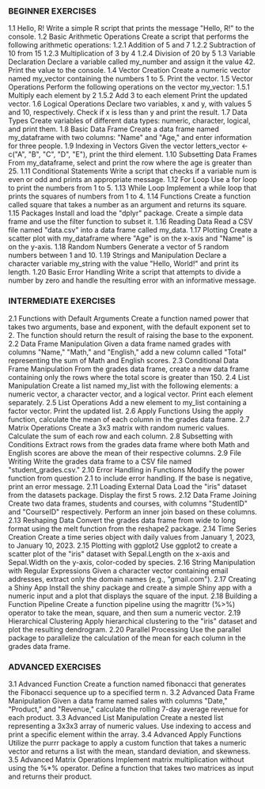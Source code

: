 ### BEGINNER EXERCISES
1.1 Hello, R!
Write a simple R script that prints the message "Hello, R!" to
the console.
1.2 Basic Arithmetic Operations
Create a script that performs the following arithmetic
operations:
1.2.1 Addition of 5 and 7
1.2.2 Subtraction of 10 from 15
1.2.3 Multiplication of 3 by 4
1.2.4 Division of 20 by 5
1.3 Variable Declaration
Declare a variable called my_number and assign it the value
42. Print the value to the console.
1.4 Vector Creation
Create a numeric vector named my_vector containing the
numbers 1 to 5. Print the vector.
1.5 Vector Operations
Perform the following operations on the vector my_vector:
1.5.1 Multiply each element by 2
1.5.2 Add 3 to each element
Print the updated vector.
1.6 Logical Operations
Declare two variables, x and y, with values 5 and 10,
respectively. Check if x is less than y and print the result.
1.7 Data Types
Create variables of different data types: numeric, character,
logical, and print them.
1.8 Basic Data Frame
Create a data frame named my_dataframe with two
columns: "Name" and "Age," and enter information for three
people.
1.9 Indexing in Vectors
Given the vector letters_vector <- c("A", "B", "C", "D", "E"),
print the third element.
1.10 Subsetting Data Frames
From my_dataframe, select and print the row where the age
is greater than 25.
1.11 Conditional Statements
Write a script that checks if a variable num is even or odd
and prints an appropriate message.
1.12 For Loop
Use a for loop to print the numbers from 1 to 5.
1.13 While Loop
Implement a while loop that prints the squares of numbers
from 1 to 4.
1.14 Functions
Create a function called square that takes a number as an
argument and returns its square.
1.15 Packages
Install and load the "dplyr" package. Create a simple data
frame and use the filter function to subset it.
1.16 Reading Data
Read a CSV file named "data.csv" into a data frame called
my_data.
1.17 Plotting
Create a scatter plot with my_dataframe where "Age" is on
the x-axis and "Name" is on the y-axis.
1.18 Random Numbers
Generate a vector of 5 random numbers between 1 and 10.
1.19 Strings and Manipulation
Declare a character variable my_string with the value
"Hello, World!" and print its length.
1.20 Basic Error Handling
Write a script that attempts to divide a number by zero and
handle the resulting error with an informative message.
### INTERMEDIATE EXERCISES
2.1 Functions with Default Arguments
Create a function named power that takes two
arguments, base and exponent, with the default
exponent set to 2. The function should return the result
of raising the base to the exponent.
2.2 Data Frame Manipulation
Given a data frame named grades with columns
"Name," "Math," and "English," add a new column called
"Total" representing the sum of Math and English scores.
2.3 Conditional Data Frame Manipulation
From the grades data frame, create a new data frame
containing only the rows where the total score is greater
than 150.
2.4 List Manipulation
Create a list named my_list with the following elements:
a numeric vector, a character vector, and a logical
vector. Print each element separately.
2.5 List Operations
Add a new element to my_list containing a factor vector.
Print the updated list.
2.6 Apply Functions
Using the apply function, calculate the mean of each
column in the grades data frame.
2.7 Matrix Operations
Create a 3x3 matrix with random numeric values.
Calculate the sum of each row and each column.
2.8 Subsetting with Conditions
Extract rows from the grades data frame where both
Math and English scores are above the mean of their
respective columns.
2.9 File Writing
Write the grades data frame to a CSV file named
"student_grades.csv."
2.10 Error Handling in Functions
Modify the power function from question 2.1 to include
error handling. If the base is negative, print an error
message.
2.11 Loading External Data
Load the "iris" dataset from the datasets package.
Display the first 5 rows.
2.12 Data Frame Joining
Create two data frames, students and courses, with
columns "StudentID" and "CourseID" respectively.
Perform an inner join based on these columns.
2.13 Reshaping Data
Convert the grades data frame from wide to long format
using the melt function from the reshape2 package.
2.14 Time Series Creation
Create a time series object with daily values from
January 1, 2023, to January 10, 2023.
2.15 Plotting with ggplot2
Use ggplot2 to create a scatter plot of the "iris" dataset
with Sepal.Length on the x-axis and Sepal.Width on the
y-axis, color-coded by species.
2.16 String Manipulation with Regular Expressions
Given a character vector containing email addresses,
extract only the domain names (e.g., "gmail.com").
2.17 Creating a Shiny App
Install the shiny package and create a simple Shiny app
with a numeric input and a plot that displays the square
of the input.
2.18 Building a Function Pipeline
Create a function pipeline using the magrittr (%>%)
operator to take the mean, square, and then sum a
numeric vector.
2.19 Hierarchical Clustering
Apply hierarchical clustering to the "iris" dataset and
plot the resulting dendrogram.
2.20 Parallel Processing
Use the parallel package to parallelize the calculation of
the mean for each column in the grades data frame.

### ADVANCED EXERCISES 
3.1 Advanced Function
Create a function named fibonacci that generates
the Fibonacci sequence up to a specified term n.
3.2 Advanced Data Frame Manipulation
Given a data frame named sales with columns
"Date," "Product," and "Revenue," calculate the
rolling 7-day average revenue for each product.
3.3 Advanced List Manipulation
Create a nested list representing a 3x3x3 array of
numeric values. Use indexing to access and print
a specific element within the array.
3.4 Advanced Apply Functions
Utilize the purrr package to apply a custom
function that takes a numeric vector and returns
a list with the mean, standard deviation, and
skewness.
3.5 Advanced Matrix Operations
Implement matrix multiplication without using the
%*% operator. Define a function that takes two
matrices as input and returns their product.
